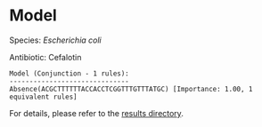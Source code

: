 
# Model

Species: *Escherichia coli*

Antibiotic: Cefalotin

```
Model (Conjunction - 1 rules):
------------------------------
Absence(ACGCTTTTTTACCACCTCGGTTTGTTTATGC) [Importance: 1.00, 1 equivalent rules]

```

For details, please refer to the [results directory](../../../../../results/scm_b/escherichia%20coli/cefalotin/repeat_9/).

